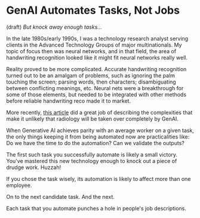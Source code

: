 # GenAI Automates Tasks, Not Jobs 
(draft) 
*But knock away enough tasks...* 

In the late 1980s/early 1990s, I was a technology research analyst serving clients in the Advanced Technology Groups of major multinationals. My topic of focus then was neural networks, and in that field, the area of handwriting recognition looked like it might fit neural networks really well. 

Reality proved to be more complicated. Accurate handwriting recognition turned out to be an amalgam of problems, such as ignoring the palm touching the screen; parsing words, then characters; disambiguating between conflicting meanings, etc. Neural nets were a breakthrough for some of those elements, but needed to be integrated with other methods before reliable handwriting reco made it to market. 

More recently, [this article](https://www.worksinprogress.news/p/why-ai-isnt-replacing-radiologists) did a great job of describing the complexities that make it unlikely that radiology will be taken over completely by GenAI. 

When Generative AI achieves parity with an average worker on a given task, the only things keeping it from being automated now are practicalities like: Do we have the time to do the automation? Can we validate the outputs? 

The first such task you successfully automate is likely a small victory. You've mastered this new technology enough to knock out a piece of drudge work. Huzzah! 

If you chose the task wisely, its automation is likely to affect more than one employee. 

On to the next candidate task. And the next. 

Each task that you automate punches a hole in people's job descriptions. 

